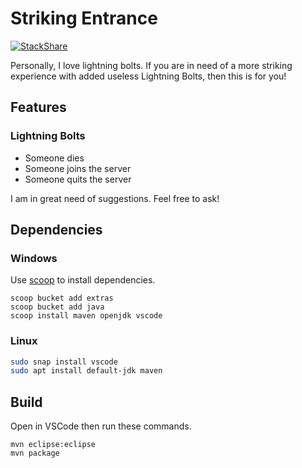 # Striking Entrance

[![StackShare](https://img.shields.io/badge/tech-stack-0690fa.svg?style=flat)](https://stackshare.io/NatoBoram/strikingentrance)

Personally, I love lightning bolts. If you are in need of a more striking experience with added useless Lightning Bolts, then this is for you!

## Features

### Lightning Bolts

- Someone dies
- Someone joins the server
- Someone quits the server

I am in great need of suggestions. Feel free to ask!

## Dependencies

### Windows

Use [scoop](https://scoop.sh/) to install dependencies.

```batch
scoop bucket add extras
scoop bucket add java
scoop install maven openjdk vscode
```

### Linux

```bash
sudo snap install vscode
sudo apt install default-jdk maven
```

## Build

Open in VSCode then run these commands.

```shell
mvn eclipse:eclipse
mvn package
```
